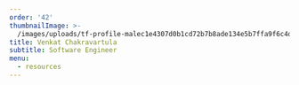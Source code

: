 ```yaml
---
order: '42'
thumbnailImage: >-
  /images/uploads/tf-profile-malec1e4307d0b1cd72b7b8ade134e5b7ffa9f6c4df9d66ba01eeb37068e0fd7d680.svg
title: Venkat Chakravartula
subtitle: Software Engineer
menu:
  - resources
---
```


